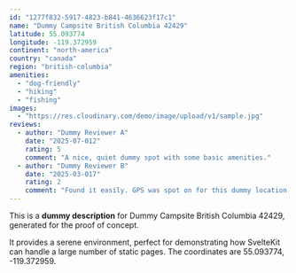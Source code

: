 ```yaml
---
id: "1277f832-5917-4823-b841-4636623f17c1"
name: "Dummy Campsite British Columbia 42429"
latitude: 55.093774
longitude: -119.372959
continent: "north-america"
country: "canada"
region: "british-columbia"
amenities:
  - "dog-friendly"
  - "hiking"
  - "fishing"
images:
  - "https://res.cloudinary.com/demo/image/upload/v1/sample.jpg"
reviews:
  - author: "Dummy Reviewer A"
    date: "2025-07-012"
    rating: 5
    comment: "A nice, quiet dummy spot with some basic amenities."
  - author: "Dummy Reviewer B"
    date: "2025-03-017"
    rating: 2
    comment: "Found it easily. GPS was spot on for this dummy location."
---
```


This is a **dummy description** for Dummy Campsite British Columbia 42429, generated for the proof of concept.

It provides a serene environment, perfect for demonstrating how SvelteKit can handle a large number of static pages. The coordinates are 55.093774, -119.372959.
